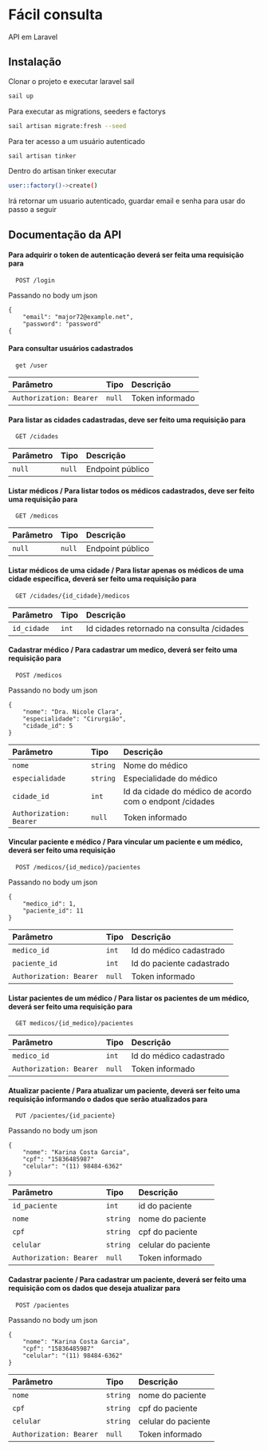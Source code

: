 
# Fácil consulta

API em Laravel


## Instalação

Clonar o projeto e executar laravel sail
```bash
sail up
```
Para executar as migrations, seeders e factorys
```bash
sail artisan migrate:fresh --seed
```
Para ter acesso a um usuário autenticado
```bash
sail artisan tinker
```
Dentro do artisan tinker executar
```bash
user::factory()->create()
```
Irá retornar um usuario autenticado, guardar email e senha para usar do passo a seguir
    
## Documentação da API

#### Para adquirir o token de autenticação deverá ser feita uma requisição para

```http
  POST /login
```
Passando no body um json 
```
{
    "email": "major72@example.net",
    "password": "password"
{
```

#### Para consultar usuários cadastrados

```http
  get /user
```
| Parâmetro   | Tipo       | Descrição                                   |
| :---------- | :--------- | :------------------------------------------ |
| `Authorization: Bearer`      | `null` | Token informado |

#### Para listar as cidades cadastradas, deve ser feito uma requisição para

```http
  GET /cidades
```

| Parâmetro   | Tipo       | Descrição                           |
| :---------- | :--------- | :---------------------------------- |
| `null` | `null` | Endpoint público|

#### Listar médicos / Para listar todos os médicos cadastrados, deve ser feito uma requisição para

```http
  GET /medicos
```

| Parâmetro   | Tipo       | Descrição                                   |
| :---------- | :--------- | :------------------------------------------ |
| `null`      | `null` | Endpoint público |

#### Listar médicos de uma cidade / Para listar apenas os médicos de uma cidade específica, deverá ser feito uma requisição para 

```http
  GET /cidades/{id_cidade}/medicos
```

| Parâmetro   | Tipo       | Descrição                                   |
| :---------- | :--------- | :------------------------------------------ |
| `id_cidade`      | `int` | Id cidades retornado na consulta /cidades |


#### Cadastrar médico / Para cadastrar um medico, deverá ser feito uma requisição para

```http
  POST /medicos
```
Passando no body um json

```
{
    "nome": "Dra. Nicole Clara",
    "especialidade": "Cirurgião",
    "cidade_id": 5
}
```

| Parâmetro   | Tipo       | Descrição                                   |
| :---------- | :--------- | :------------------------------------------ |
| `nome`      | `string` | Nome do médico |
| `especialidade`      | `string` | Especialidade do médico |
| `cidade_id`      | `int` | Id da cidade do médico de acordo com o endpont /cidades |
| `Authorization: Bearer`      | `null` | Token informado |


#### Vincular paciente e médico / Para vincular um paciente e um médico, deverá ser feito uma requisição

```http
  POST /medicos/{id_medico}/pacientes
```

Passando no body um json

```
{
    "medico_id": 1,
    "paciente_id": 11
}
```

| Parâmetro   | Tipo       | Descrição                                   |
| :---------- | :--------- | :------------------------------------------ |
| `medico_id`      | `int` | Id do médico cadastrado |
| `paciente_id`      | `int` | Id do paciente cadastrado |
| `Authorization: Bearer`      | `null` | Token informado |

#### Listar pacientes de um médico / Para listar os pacientes de um médico, deverá ser feito uma requisição para

```http
  GET medicos/{id_medico}/pacientes
```

| Parâmetro   | Tipo       | Descrição                                   |
| :---------- | :--------- | :------------------------------------------ |
| `medico_id`      | `int` | Id do médico cadastrado |
| `Authorization: Bearer`      | `null` | Token informado |

#### Atualizar paciente / Para atualizar um paciente, deverá ser feito uma requisição informando o dados que serão atualizados para

```http
  PUT /pacientes/{id_paciente}
```

Passando no body um json

```
{
    "nome": "Karina Costa Garcia",
    "cpf": "15836485987"
    "celular": "(11) 98484-6362"
}
```

| Parâmetro   | Tipo       | Descrição                                   |
| :---------- | :--------- | :------------------------------------------ |
| `id_paciente`      | `int` | id do paciente |
| `nome`      | `string` | nome do paciente |
| `cpf`      | `string` | cpf do paciente |
| `celular`      | `string` | celular do paciente |
| `Authorization: Bearer`      | `null` | Token informado |

#### Cadastrar paciente / Para cadastrar um paciente, deverá ser feito uma requisição com os dados que deseja atualizar para

```http
  POST /pacientes
```

Passando no body um json

```
{
    "nome": "Karina Costa Garcia",
    "cpf": "15836485987"
    "celular": "(11) 98484-6362"
}
```

| Parâmetro   | Tipo       | Descrição                                   |
| :---------- | :--------- | :------------------------------------------ |
| `nome`      | `string` | nome do paciente |
| `cpf`      | `string` | cpf do paciente |
| `celular`      | `string` | celular do paciente |
| `Authorization: Bearer`      | `null` | Token informado |
